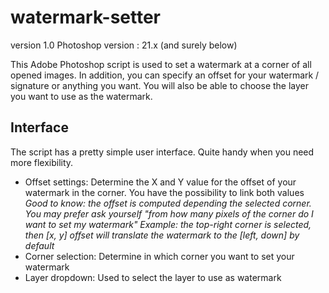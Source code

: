 # watermark-setter
version 1.0
Photoshop version : 21.x (and surely below)

This Adobe Photoshop script is used to set a watermark at a corner of all opened images.
In addition, you can specify an offset for your watermark / signature or anything you want.
You will also be able to choose the layer you want to use as the watermark.

## Interface
The script has a pretty simple user interface. Quite handy when you need more flexibility.
- Offset settings: Determine the X and Y value for the offset of your watermark in the corner. You have the possibility to link both values
*Good to know: the offset is computed depending the selected corner. You may prefer ask yourself "from how many pixels of the corner do I want to set my watermark"*
*Example: the top-right corner is selected, then [x, y] offset will translate the watermark to the [left, down] by default*
- Corner selection: Determine in which corner you want to set your watermark
- Layer dropdown: Used to select the layer to use as watermark
